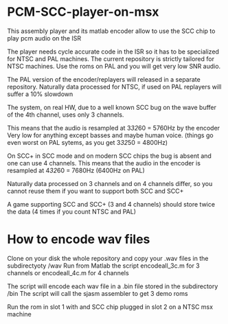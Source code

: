 # PCM-SCC-player-on-msx
This assembly player and its matlab encoder allow to use the SCC chip to play pcm audio on the ISR 

The player needs cycle accurate code in the ISR so it has to be specialized for NTSC and PAL machines. 
The current repository is strictly tailored for NTSC machines. Use the roms on PAL and you will get very low SNR audio.

The PAL version of the encoder/replayers will released in a separate repository.
Naturally data processed for NTSC, if used on PAL replayers will suffer a 10% slowdown 


The system, on real HW, due to a well known SCC bug on the wave buffer of the 4th channel, uses only 3 channels.

This means that the audio is resampled at 3*32*60 = 5760Hz by the encoder
Very low for anything except basses and maybe human voice.
(things go even worst on PAL sytems, as you get 3*32*50 = 4800Hz)

On SCC+ in SCC mode and on modern SCC chips the bug is absent and one can use 4 channels.
This means  that the audio in the encoder is resampled at 4*32*60 = 7680Hz (6400Hz on PAL)

Naturally data processed on 3 channels and on 4 channels differ, so you cannot reuse them if you want to support both SCC and SCC+

A game supporting SCC and SCC+ (3 and 4 channels) should store twice the data (4 times if you count  NTSC and PAL)


# How to encode wav files
Clone on your disk the whole repository and copy your .wav files in the subdirectyoty /wav
Run from Matlab the script encodeall_3c.m for 3 channels or encodeall_4c.m for 4 channels

The script will encode each wav file in a .bin file stored in the subdirectory /bin
The script will call the sjasm assembler to get 3 demo roms

Run the rom in slot 1 with and SCC chip plugged in slot 2 on a NTSC msx machine




